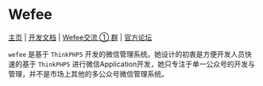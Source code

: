 # Wefee

[主页](http://wefee.cc) | [开发文档](http://wefee.io) | [Wefee交流 ① 群](https://jq.qq.com/?_wv=1027&k=47TVaa9) | [官方论坛](http://bbs.wefee.cc/)  

`wefee` 是基于 `ThinkPHP5` 开发的微信管理系统。她设计的初衷是方便开发人员快速的基于 `ThinkPHP5` 进行微信Application开发，她只专注于单一公众号的开发与管理，并不是市场上其他的多公众号微信管理系统。  

